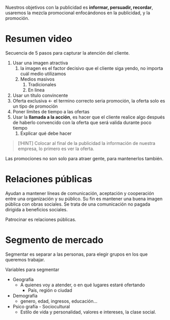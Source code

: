 Nuestros objetivos con la publicidad es **informar, persuadir, recordar**, usaremos la mezcla promocional enfocándonos en la publicidad, y la promoción.


# Resumen video

Secuencia de 5 pasos para capturar la atención del cliente.
1. Usar una imagen atractiva
	1. la imagen es el factor decisivo que el cliente siga yendo, no importa cuál medio utilizamos
	2. Medios masivos
		1. Tradicionales
		2. En linea
2. Usar un título convincente
3. Oferta exclusiva <- el termino correcto seria promoción, la oferta solo es un tipo de promoción
4. Poner límites de tiempo a las ofertas
5. Usar la **llamada a la acción**, es hacer que el cliente realice algo después de haberlo convencido con la oferta que será valida durante poco tiempo
	1. Explicar qué debe hacer

> [!HINT]
> Colocar al final de la publicidad la información de nuestra empresa, lo primero es ver la oferta.


Las promociones no son solo para atraer gente, para mantenerlos también. 

# Relaciones públicas

Ayudan a mantener líneas de comunicación, aceptación y cooperación entre una organización y su público. Su fin es mantener una buena imagen pública con obras sociales. Se trata de una comunicación no pagada dirigida a beneficios sociales.

Patrocinar es relaciones públicas. 


# Segmento de mercado
Segmentar es separar a las personas, para elegir grupos en los que queremos trabajar.

Variables para segmentar
- Geografía
	- A quienes voy a atender, o en qué lugares estaré ofertando
		- País, región o ciudad
- Demografía
	- genero, edad, ingresos, educación...
- Psico grafía - Sociocultural
	- Estilo de vida y personalidad, valores e intereses, la clase social.


